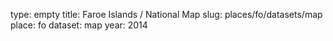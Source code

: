type: empty
title: Faroe Islands / National Map
slug: places/fo/datasets/map
place: fo
dataset: map
year: 2014
